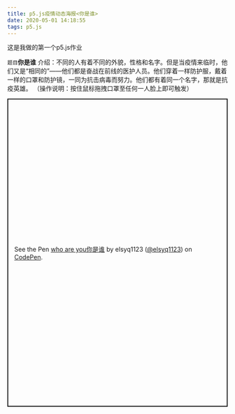 ```yaml
---
title: p5.js疫情动态海报<你是谁>
date: 2020-05-01 14:18:55
tags: p5.js
---
```


这是我做的第一个p5.js作业

`题目`**你是谁**
介绍：不同的人有着不同的外貌，性格和名字。但是当疫情来临时，他们又是“相同的”——他们都是奋战在前线的医护人员。他们穿着一样防护服，戴着一样的口罩和防护镜，一同为抗击病毒而努力。他们都有着同一个名字，那就是抗疫英雄。
（操作说明：按住鼠标拖拽口罩至任何一人脸上即可触发）

<p class="codepen" data-height="705" data-theme-id="light" data-default-tab="js,result" data-user="elsyq1123" data-slug-hash="PoqLRap" style="height: 705px; box-sizing: border-box; display: flex; align-items: center; justify-content: center; border: 2px solid; margin: 1em 0; padding: 1em;" data-pen-title="who are you你是谁">
  <span>See the Pen <a href=" ">
  who are you你是谁</a > by elsyq1123 (<a href="https://codepen.io/elsyq1123">@elsyq1123</a >)
  on <a href="https://codepen.io">CodePen</a >.</span>
</p >
<script async src="https://static.codepen.io/assets/embed/ei.js"></script>

